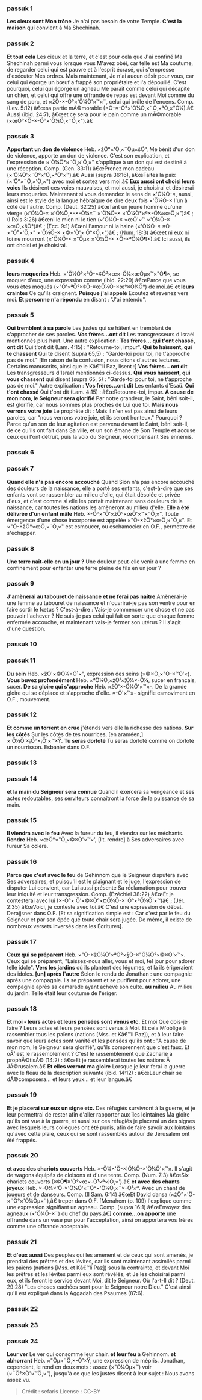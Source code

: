 
### passuk 1
<b>Les cieux sont Mon trône</b> Je n'ai pas besoin de votre Temple.
<b>C'est la maison</b> qui convient à Ma Shechinah.

### passuk 2
<b>Et tout cela</b> Les cieux et la terre, et c'est pour cela que J'ai confiné Ma Shechinah parmi vous lorsque vous M'avez obéi, car telle est Ma coutume, de regarder celui qui est pauvre et à l'esprit écrasé, qui s'empresse d'exécuter Mes ordres. Mais maintenant, Je n'ai aucun désir pour vous, car celui qui égorge un bœuf a frappé son propriétaire et l'a dépouillé. C'est pourquoi, celui qui égorge un agneau Me paraît comme celui qui décapite un chien, et celui qui offre une offrande de repas est devant Moi comme du sang de porc, et ×žÖ-×-Ö°×'Ö¼Ö'×™×¨, celui qui brûle de l'encens. Comp. (Lev. 5:12) â€œsa partie mÃ©morable (×Ö-×-Ö°×'Ö¼Ö¸×¨Ö¸×ªÖ¸×"Ö¼).â€ Aussi (ibid. 24:7), â€œet ce sera pour le pain comme un mÃ©morable (×œÖ°×Ö-×-Ö°×'Ö¼Ö¸×¨Ö¸×").â€

### passuk 3
<b>Apportant un don de violence</b> Heb. ×žÖ°×'Ö¸×¨Öµ×šÖ°, Me bénit d'un don de violence, apporte un don de violence. C'est son explication, et l'expression de ×'Ö¼Ö°×¨Ö¸×'Ö¸×" s'applique à un don qui est destiné à une réception. Comp. (Gen. 33:11) â€œPrenez mon cadeau (×'Ö¼Ö'×¨Ö°×'Ö¸×ªÖ'×™).â€ Aussi (supra 36:16), â€œFaites la paix (×'Ö°×¨Ö¸×'Ö¸×") avec moi et sortez vers moi.â€
<b>Eux aussi ont choisi leurs voies</b> Ils désirent ces voies mauvaises, et moi aussi, je choisirai et désirerai leurs moqueries. Maintenant si vous demandez le sens de ×'Ö¼Ö-×, aussi, ainsi est le style de la langue hébraïque de dire deux fois ×'Ö¼Ö-× l'un à côté de l'autre. Comp. (Deut. 32:25) â€œTant un jeune homme qu'une vierge (×'Ö¼Ö-× ×'Ö¼Ö¸×-×-Ö¼×¨ ×'Ö¼Ö-× ×'Ö¼Ö°×ª×-Ö¼×œÖ¸×")â€ ; (I Rois 3:26) â€œni le mien ni le tien (×'Ö¼Ö-× ×œÖ'×™ ×'Ö¼Ö-× ×œÖ¸×šÖ°)â€ ; (Ecc. 9:1) â€œni l'amour ni la haine (×'Ö¼Ö-× ×Ö-×"Ö²×'Ö¸×" ×'Ö¼Ö-× ×©×'Ö'× Ö°×Ö¸×")â€ ; (Num. 18:3) â€œet ni eux ni toi ne mourront (×'Ö¼Ö-× ×"Öµ× ×'Ö¼Ö-× ×Ö-×ªÖ¼Ö¶×).â€ Ici aussi, ils ont choisi et je choisirai.

### passuk 4
<b>leurs moqueries</b> Heb. ×'Ö¼Ö°×ªÖ-×¢Ö²×œ×-Ö¼×œÖµ×™×"Ö¶×, se moquer d'eux, une expression comme (ibid. 22:29) â€œParce que vous vous êtes moqués (×"Ö'×ªÖ°×¢Ö-×œÖ¼Ö-×œ°×Ö¼Ö°) de moi.â€
<b>et leurs craintes</b> Ce qu'ils craignent.
<b>Puisque j'ai appelé</b> Ecoutez et revenez vers moi.
<b>Et personne n'a répondu</b> en disant : "J'ai entendu".

### passuk 5
<b>Qui tremblent à sa parole</b> Les justes qui se hâtent en tremblant de s'approcher de ses paroles.
<b>Vos frères...ont dit</b> Les transgresseurs d'Israël mentionnés plus haut. Une autre explication : <b>Tes frères... qui t'ont chassé, ont dit</b> Qui t'ont dit (Lam. 4:15) : "Retourne-toi, impur".
<b>Qui te haïssent, qui te chassent</b> Qui te disent (supra 65,5) : "Garde-toi pour toi, ne t'approche pas de moi." [En raison de la confusion, nous citons d'autres lectures. Certains manuscrits, ainsi que le Kâ€™li Paz, lisent :] <b>Vos frères... ont dit</b> Les transgresseurs d'Israël mentionnés ci-dessus. <b>Qui vous haïssent, qui vous chassent</b> qui disent (supra 65, 5) : "Garde-toi pour toi, ne t'approche pas de moi." Autre explication : <b>Vos frères...ont dit</b> Les enfants d'Esaü. <b>Qui t'ont chassé</b> Qui t'ont dit (Lam. 4:15) : â€œRetourne-toi, impur.</b> <b>A cause de mon nom, le Seigneur sera glorifié</b> Par notre grandeur, le Saint, béni soit-il, est glorifié, car nous sommes plus proches de Lui que toi.
<b>Mais nous verrons votre joie</b> Le prophète dit : Mais il n'en est pas ainsi de leurs paroles, car "nous verrons votre joie, et ils seront honteux." Pourquoi ? Parce qu'un son de leur agitation est parvenu devant le Saint, béni soit-Il, de ce qu'ils ont fait dans Sa ville, et un son émane de Son Temple et accuse ceux qui l'ont détruit, puis la voix du Seigneur, récompensant Ses ennemis.

### passuk 6

### passuk 7
<b>Quand elle n'a pas encore accouché</b> Quand Sion n'a pas encore accouché des douleurs de la naissance, elle a porté ses enfants, c'est-à-dire que ses enfants vont se rassembler au milieu d'elle, qui était désolée et privée d'eux, et c'est comme si elle les portait maintenant sans douleurs de la naissance, car toutes les nations les amèneront au milieu d'elle.
<b>Elle a été délivrée d'un enfant mâle</b> Héb. ×-Ö°×"Ö'×žÖ°×œÖ'×™×˜Ö¸×". Toute émergence d'une chose incorporée est appelée ×"Ö-×žÖ°×œÖ¸×˜Ö¸×". Et ×"Ö-×žÖ°×œÖ¸×˜Ö¸×" est esmoucer, ou eschamocier en O.F., permettre de s'échapper.

### passuk 8
<b>Une terre naît-elle en un jour ?</b> Une douleur peut-elle venir à une femme en confinement pour enfanter une terre pleine de fils en un jour ?

### passuk 9
<b>J'amènerai au tabouret de naissance et ne ferai pas naître</b> Amènerai-je une femme au tabouret de naissance et n'ouvrirai-je pas son ventre pour en faire sortir le fœtus ? C'est-à-dire : Vais-je commencer une chose et ne pas pouvoir l'achever ? Ne suis-je pas celui qui fait en sorte que chaque femme enfermée accouche, et maintenant vais-je fermer son utérus ? Il s'agit d'une question.

### passuk 10

### passuk 11
<b>Du sein</b> Heb. ×žÖ'×©Ö¼×Ö¹×", expression des seins (×©×Ö¸×"Ö-×™Ö'×).
<b>Vous buvez profondément</b> Heb. ×ªÖ¼Ö¸×žÖ¹×¦Ö¼×-Ö¼, sucer en français, sucer.
<b>De sa gloire qui s'approche</b> Heb. ×žÖ'×-Ö¼Ö'×™×-. De la grande gloire qui se déplace et s'approche d'elle. 
×-Ö'×™×- signifie esmoviment en O.F., mouvement.

### passuk 12
<b>Et comme un torrent en crue</b> j'étends vers elle la richesse des nations.
<b>Sur les côtés</b> Sur les côtés de tes nourrices, [en araméen,] ×'Ö¼Ö'×¡Ö°×¡Ö'×™×Ÿ.
<b>Tu seras dorloté</b> Tu seras dorloté comme on dorlote un nourrisson. Esbanier dans O.F.

### passuk 13

### passuk 14
<b>et la main du Seigneur sera connue</b> Quand il exercera sa vengeance et ses actes redoutables, ses serviteurs connaîtront la force de la puissance de sa main.

### passuk 15
<b>Il viendra avec le feu</b> Avec la fureur du feu, il viendra sur les méchants.
<b>Rendre</b> Heb. ×œÖ°×"Ö¸×©×Ö'×™×', [lit. rendre] à Ses adversaires avec fureur Sa colère.

### passuk 16
<b>Parce que c'est avec le feu</b> de Gehinnom que le Seigneur disputera avec Ses adversaires, et puisqu'Il est le plaignant et le juge, l'expression de disputer Lui convient, car Lui aussi présente Sa réclamation pour trouver leur iniquité et leur transgression. Comp. (Ezéchiel 38:22) â€œEt je contesterai avec lui (×-Ö°× Ö'×©×Ö°×¤Ö¼Ö-×˜Ö°×ªÖ¼Ö'×™)â€ ; (Jér. 2:35) â€œVoici, je conteste avec toi.â€ C'est une expression de débat. Derajjsner dans O.F. [Et sa signification simple est : Car c'est par le feu du Seigneur et par son épée que toute chair sera jugée. De même, il existe de nombreux versets inversés dans les Écritures].

### passuk 17
<b>Ceux qui se préparent</b> Heb. ×"Ö-×žÖ¼Ö'×ªÖ°×§Ö-×"Ö¼Ö°×©×Ö'×™×. Ceux qui se préparent, "Laissez-nous aller, vous et moi, tel jour pour adorer telle idole".
<b>Vers les jardins</b> où ils plantent des légumes, et là ils érigeraient des idoles.
<b>[un] après l'autre</b> Selon le rendu de Jonathan : une compagnie après une compagnie. Ils se préparent et se purifient pour adorer, une compagnie après sa camarade ayant achevé son culte.
<b>au milieu</b> Au milieu du jardin. Telle était leur coutume de l'ériger.

### passuk 18
<b>Et moi - leurs actes et leurs pensées sont venus etc.</b> Et moi Que dois-je faire ? Leurs actes et leurs pensées sont venus à Moi. Et cela M'oblige à rassembler tous les païens (nations [Mss. et Kâ€™li Paz]), et à leur faire savoir que leurs actes sont vanité et les pensées qu'ils ont : "A cause de mon nom, le Seigneur sera glorifié", qu'ils comprennent que c'est faux. Et oÃ¹ est le rassemblement ? C'est le rassemblement que Zacharie a prophÃ©tisÃ© (14:2) : â€œEt je rassemblerai toutes les nations Ã JÃ©rusalem.â€
<b>Et elles verront ma gloire</b> Lorsque je leur ferai la guerre avec le fléau de la description suivante (ibid. 14:12) : â€œLeur chair se dÃ©composera... et leurs yeux... et leur langue.â€

### passuk 19
<b>Et je placerai sur eux un signe etc.</b> Des réfugiés survivront à la guerre, et je leur permettrai de rester afin d'aller rapporter aux îles lointaines Ma gloire qu'ils ont vue à la guerre, et aussi sur ces réfugiés je placerai un des signes avec lesquels leurs collègues ont été punis, afin de faire savoir aux lointains qu'avec cette plaie, ceux qui se sont rassemblés autour de Jérusalem ont été frappés.

### passuk 20
<b>et avec des chariots couverts</b> Heb. ×-Ö¼×'Ö-×¦Ö¼Ö-×'Ö¼Ö'×™×. Il s'agit de wagons équipés de cloisons et d'une tente. Comp. (Num. 7:3) â€œSix chariots couverts (×¢Ö¶×'Ö°×œ×-Ö¹×ª×¦Ö¸×').â€
<b>et avec des chants joyeux</b> Heb. ×-Ö¼×'Ö-×'Ö¼Ö'×¨Ö°×'Ö¼Ö¸×¨×-Ö¹×ª. Avec un chant de joueurs et de danseurs. Comp. (II Sam. 6:14) â€œEt David dansa (×žÖ°×'Ö-×¨Ö°×'Ö¼Öµ×¨),â€ treper dans O.F. [Menahem (p. 109) l'explique comme une expression signifiant un agneau. Comp. (supra 16:1) â€œEnvoyez des agneaux (×'Ö¼Ö-×¨) du chef du pays.â€]
<b>comme...on apporte</b> une offrande dans un vase pur pour l'acceptation, ainsi on apportera vos frères comme une offrande acceptable.

### passuk 21
<b>Et d'eux aussi</b> Des peuples qui les amènent et de ceux qui sont amenés, je prendrai des prêtres et des lévites, car ils sont maintenant assimilés parmi les païens (nations [Mss. et Kâ€™li Paz]) sous la contrainte, et devant Moi les prêtres et les lévites parmi eux sont révélés, et Je les choisirai parmi eux, et ils feront le service devant Moi, dit le Seigneur. Où l'a-t-Il dit ? (Deut. 29:28) "Les choses cachées sont pour le Seigneur notre Dieu." C'est ainsi qu'il est expliqué dans la Aggadah des Psaumes (87:6).

### passuk 22

### passuk 23

### passuk 24
<b>Leur ver</b> Le ver qui consomme leur chair.
<b>et leur feu</b> à Gehinnom.
<b>et abhorrant</b> Heb. ×"Öµ×¨Ö¸×-Ö¹×Ÿ, une expression de mépris. Jonathan, cependant, le rend en deux mots : assez (×"Ö¼Öµ×™) voir (×¨Ö°×Ö'×™Ö¸×"), jusqu'à ce que les justes disent à leur sujet : Nous avons assez vu.

>Crédit : sefaris
>License : CC-BY